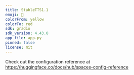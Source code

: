 ```yaml
---
title: StableTTS1.1
emoji: 🐢
colorFrom: yellow
colorTo: red
sdk: gradio
sdk_version: 4.43.0
app_file: app.py
pinned: false
license: mit
---
```


Check out the configuration reference at https://huggingface.co/docs/hub/spaces-config-reference
